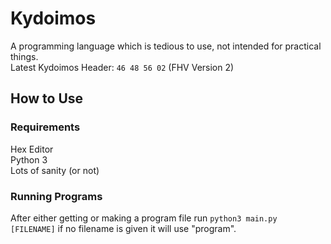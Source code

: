 # Kydoimos
A programming language which is tedious to use, not intended for practical things.<br>
Latest Kydoimos Header: ```46 48 56 02``` (FHV Version 2)

## How to Use
### Requirements
Hex Editor<br>
Python 3<br>
Lots of sanity (or not)

### Running Programs
After either getting or making a program file run
```python3 main.py [FILENAME]```
if no filename is given it will use "program".
